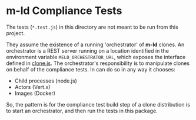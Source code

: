 # **m-ld** Compliance Tests
The tests (`*.test.js`) in this directory are not meant to be run from this project.

They assume the existence of a running 'orchestrator' of **m-ld** clones.
An orchestrator is a REST server running on a location identified in the environment variable `MELD_ORCHESTRATOR_URL`,
which exposes the interface defined in [clone.js](./clone.js).
The orchestrator's responsibility is to manipulate clones on behalf of the compliance tests.
In can do so in any way it chooses:
* Child processes (node.js)
* Actors (Vert.x)
* Images (Docker)

So, the pattern is for the compliance test build step of a clone distribution is to start an orchestrator, and then run
the tests in this package.
